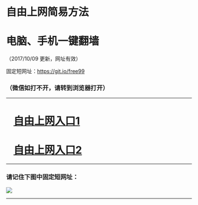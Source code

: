 ﻿# 自由上网简易方法

# 电脑、手机一键翻墙

（2017/10/09 更新，网址有效）

固定短网址：https://git.io/free99

### （微信如打不开，请转到浏览器打开）


***





# &nbsp;&nbsp; <a href="http://ft1066626555.fwq-tz-1001.info/fwqtz01.html?t=100900119856 " target="_blank">自由上网入口1</a>
# &nbsp;&nbsp; <a href="http://ft135915957.fwq-tz-1002.info/fwqtz02.html?t=100900114886 " target="_blank">自由上网入口2</a>
***

### 请记住下图中固定短网址：

<img src="https://s3-us-west-2.amazonaws.com/fwq-1001/yjfq-20170905okok.png" /> 


***

